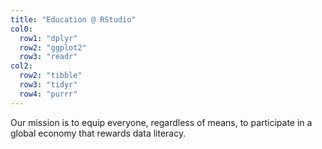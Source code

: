 ```yaml
---
title: "Education @ RStudio"
col0:
  row1: "dplyr"
  row2: "ggplot2"
  row3: "readr"
col2:
  row2: "tibble"
  row3: "tidyr"
  row4: "purrr"
---
```


Our mission is to equip everyone, regardless of means, to participate in a global economy that rewards data literacy.
